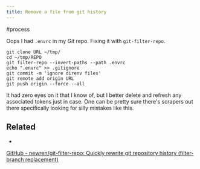 ```yaml
---
title: Remove a file from git history
---
```


\#process

Oops I had `.envrc` in my *Git* repo.  Fixing it with `git-filter-repo`.

````shell
git clone URL ~/tmp/
cd ~/tmp/REPO
git filter-repo --invert-paths --path .envrc
echo ".envrc" >> .gitignore
git commit -m 'ignore direnv files'
git remote add origin URL
git push origin --force --all
````

It had zero eyes on it that I know of, but I better delete and refresh any associated tokens just in case. One can be pretty sure there's scrapers out there specifically looking for silly mistakes like this.

## Related

* 

[GitHub - newren/git-filter-repo: Quickly rewrite git repository history (filter-branch replacement)](https://github.com/newren/git-filter-repo)